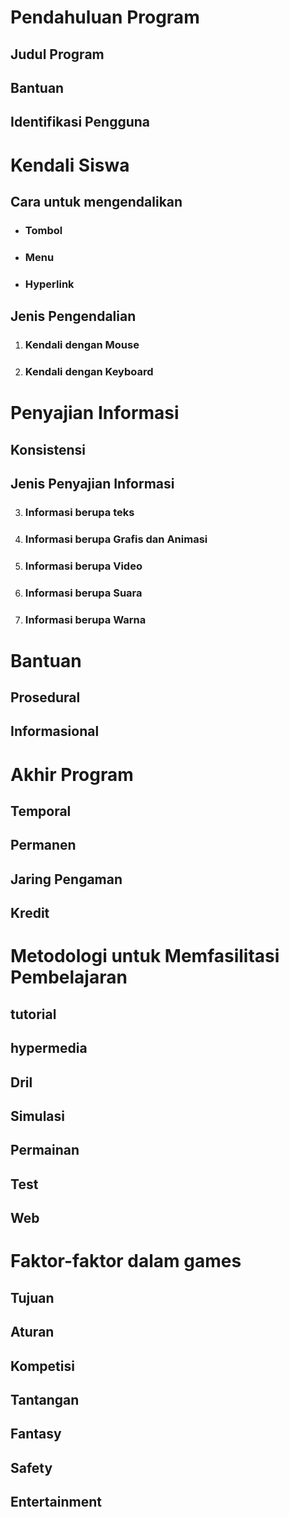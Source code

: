 
# Pendahuluan Program
## Judul Program
## Bantuan
## Identifikasi Pengguna

# Kendali Siswa
## Cara untuk mengendalikan

- ### Tombol
- ### Menu
- ### Hyperlink

## Jenis Pengendalian
 1. ### Kendali dengan Mouse
 2. ### Kendali dengan Keyboard
# Penyajian Informasi
## Konsistensi
## Jenis Penyajian Informasi
 3. ### Informasi berupa teks
 4. ### Informasi berupa Grafis dan Animasi
 5. ### Informasi berupa Video
 6. ### Informasi berupa Suara
 7. ### Informasi berupa Warna
# Bantuan
## Prosedural
## Informasional
# Akhir Program
## Temporal
## Permanen
## Jaring Pengaman
## Kredit

# Metodologi untuk Memfasilitasi Pembelajaran
## tutorial
## hypermedia
## Dril
## Simulasi
## Permainan
## Test
## Web  

# Faktor-faktor dalam games
## Tujuan
## Aturan
## Kompetisi
## Tantangan
## Fantasy
## Safety
## Entertainment


